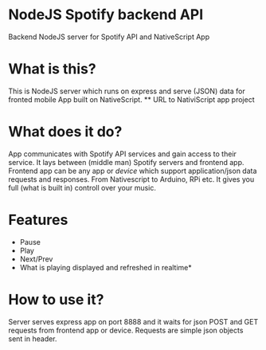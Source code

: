 # NodeJS Spotify backend API
Backend NodeJS server for Spotify API and NativeScript App

# What is this?
This is NodeJS server which runs on express and serve (JSON) data for fronted mobile App built on NativeScript.
** URL to NativiScript app project

# What does it do?
App communicates with Spotify API services and gain access to their service. It lays between (middle man) Spotify servers and frontend app. 
Frontend app can be any app or *device* which support application/json data requests and responses. From Nativescript to Arduino, RPi etc.
It gives you full (what is built in) controll over your music.

# Features
 - Pause
 - Play
 - Next/Prev
 - What is playing displayed and refreshed in realtime*
 
 # How to use it?
 
 Server serves express app on port 8888 and it waits for json POST and GET requests from frontend app or device. 
 Requests are simple json objects sent in header. 
 
     
